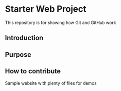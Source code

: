 # Starter Web Project

This repository is for showing how Git and GitHub work

## Introduction

## Purpose

## How to contribute
Sample website with plenty of files for demos